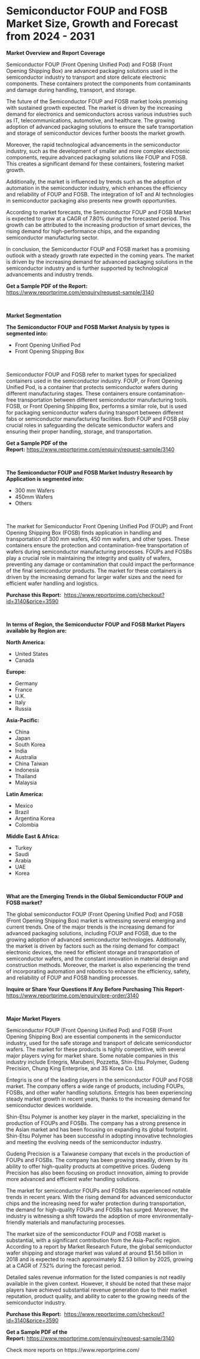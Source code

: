 <p><h1>Semiconductor FOUP and FOSB Market Size, Growth and Forecast from 2024 - 2031</h1></p><p><strong>Market Overview and Report Coverage</strong></p>
<p><p>Semiconductor FOUP (Front Opening Unified Pod) and FOSB (Front Opening Shipping Box) are advanced packaging solutions used in the semiconductor industry to transport and store delicate electronic components. These containers protect the components from contaminants and damage during handling, transport, and storage.</p><p>The future of the Semiconductor FOUP and FOSB market looks promising with sustained growth expected. The market is driven by the increasing demand for electronics and semiconductors across various industries such as IT, telecommunications, automotive, and healthcare. The growing adoption of advanced packaging solutions to ensure the safe transportation and storage of semiconductor devices further boosts the market growth.</p><p>Moreover, the rapid technological advancements in the semiconductor industry, such as the development of smaller and more complex electronic components, require advanced packaging solutions like FOUP and FOSB. This creates a significant demand for these containers, fostering market growth.</p><p>Additionally, the market is influenced by trends such as the adoption of automation in the semiconductor industry, which enhances the efficiency and reliability of FOUP and FOSB. The integration of IoT and AI technologies in semiconductor packaging also presents new growth opportunities.</p><p>According to market forecasts, the Semiconductor FOUP and FOSB Market is expected to grow at a CAGR of 7.80% during the forecasted period. This growth can be attributed to the increasing production of smart devices, the rising demand for high-performance chips, and the expanding semiconductor manufacturing sector.</p><p>In conclusion, the Semiconductor FOUP and FOSB market has a promising outlook with a steady growth rate expected in the coming years. The market is driven by the increasing demand for advanced packaging solutions in the semiconductor industry and is further supported by technological advancements and industry trends.</p></p>
<p><strong>Get a Sample PDF of the Report:</strong> <a href="https://www.reportprime.com/enquiry/request-sample/3140">https://www.reportprime.com/enquiry/request-sample/3140</a></p>
<p>&nbsp;</p>
<p><strong>Market Segmentation</strong></p>
<p><strong>The Semiconductor FOUP and FOSB Market Analysis by types is segmented into:</strong></p>
<p><ul><li>Front Opening Unified Pod</li><li>Front Opening Shipping Box</li></ul></p>
<p>&nbsp;</p>
<p><p>Semiconductor FOUP and FOSB refer to market types for specialized containers used in the semiconductor industry. FOUP, or Front Opening Unified Pod, is a container that protects semiconductor wafers during different manufacturing stages. These containers ensure contamination-free transportation between different semiconductor manufacturing tools. FOSB, or Front Opening Shipping Box, performs a similar role, but is used for packaging semiconductor wafers during transport between different fabs or semiconductor manufacturing facilities. Both FOUP and FOSB play crucial roles in safeguarding the delicate semiconductor wafers and ensuring their proper handling, storage, and transportation.</p></p>
<p><strong>Get a Sample PDF of the Report:</strong>&nbsp;<a href="https://www.reportprime.com/enquiry/request-sample/3140">https://www.reportprime.com/enquiry/request-sample/3140</a></p>
<p>&nbsp;</p>
<p><strong>The Semiconductor FOUP and FOSB Market Industry Research by Application is segmented into:</strong></p>
<p><ul><li>300 mm Wafers</li><li>450mm Wafers</li><li>Others</li></ul></p>
<p>&nbsp;</p>
<p><p>The market for Semiconductor Front Opening Unified Pod (FOUP) and Front Opening Shipping Box (FOSB) finds application in handling and transportation of 300 mm wafers, 450 mm wafers, and other types. These containers ensure the protection and contamination-free transportation of wafers during semiconductor manufacturing processes. FOUPs and FOSBs play a crucial role in maintaining the integrity and quality of wafers, preventing any damage or contamination that could impact the performance of the final semiconductor products. The market for these containers is driven by the increasing demand for larger wafer sizes and the need for efficient wafer handling and logistics.</p></p>
<p><strong>Purchase this Report:</strong>&nbsp; <a href="https://www.reportprime.com/checkout?id=3140&price=3590">https://www.reportprime.com/checkout?id=3140&price=3590</a></p>
<p>&nbsp;</p>
<p><strong>In terms of Region, the Semiconductor FOUP and FOSB Market Players available by Region are:</strong></p>
<p>
    <p> <strong> North America: </strong>
        <ul>
            <li>United States</li>
            <li>Canada</li>
        </ul>
        </p> 
    <p> <strong> Europe: </strong>
        <ul>
            <li>Germany</li>
            <li>France</li>
            <li>U.K.</li>
            <li>Italy</li>
            <li>Russia</li>
        </ul>
        </p> 
    <p> <strong> Asia-Pacific: </strong>
        <ul>
            <li>China</li>
            <li>Japan</li>
            <li>South Korea</li>
            <li>India</li>
            <li>Australia</li>
            <li>China Taiwan</li>
            <li>Indonesia</li>
            <li>Thailand</li>
            <li>Malaysia</li>
        </ul>
        </p> 
    <p> <strong> Latin America: </strong>
        <ul>
            <li>Mexico</li>
            <li>Brazil</li>
            <li>Argentina Korea</li>
            <li>Colombia</li>
        </ul>
        </p> 
    <p> <strong> Middle East & Africa: </strong>
        <ul>
            <li>Turkey</li>
            <li>Saudi</li>
            <li>Arabia</li>
            <li>UAE</li>
            <li>Korea</li>
        </ul>
    </p>
    </p>
<p>&nbsp;</p>
<p><strong>What are the Emerging Trends in the Global Semiconductor FOUP and FOSB market?</strong></p>
<p><p>The global semiconductor FOUP (Front Opening Unified Pod) and FOSB (Front Opening Shipping Box) market is witnessing several emerging and current trends. One of the major trends is the increasing demand for advanced packaging solutions, including FOUP and FOSB, due to the growing adoption of advanced semiconductor technologies. Additionally, the market is driven by factors such as the rising demand for compact electronic devices, the need for efficient storage and transportation of semiconductor wafers, and the constant innovation in material design and construction methods. Moreover, the market is also experiencing the trend of incorporating automation and robotics to enhance the efficiency, safety, and reliability of FOUP and FOSB handling processes.</p></p>
<p><strong>Inquire or Share Your Questions If Any Before Purchasing This Report</strong>- <a href="https://www.reportprime.com/enquiry/pre-order/3140">https://www.reportprime.com/enquiry/pre-order/3140</a></p>
<p>&nbsp;</p>
<p><strong>Major Market Players</strong></p>
<p><p>Semiconductor FOUP (Front Opening Unified Pod) and FOSB (Front Opening Shipping Box) are essential components in the semiconductor industry, used for the safe storage and transport of delicate semiconductor wafers. The market for these products is highly competitive, with several major players vying for market share. Some notable companies in this industry include Entegris, Marubeni, Pozzetta, Shin-Etsu Polymer, Gudeng Precision, Chung King Enterprise, and 3S Korea Co. Ltd.</p><p>Entegris is one of the leading players in the semiconductor FOUP and FOSB market. The company offers a wide range of products, including FOUPs, FOSBs, and other wafer handling solutions. Entegris has been experiencing steady market growth in recent years, thanks to the increasing demand for semiconductor devices worldwide.</p><p>Shin-Etsu Polymer is another key player in the market, specializing in the production of FOUPs and FOSBs. The company has a strong presence in the Asian market and has been focusing on expanding its global footprint. Shin-Etsu Polymer has been successful in adopting innovative technologies and meeting the evolving needs of the semiconductor industry.</p><p>Gudeng Precision is a Taiwanese company that excels in the production of FOUPs and FOSBs. The company has been growing steadily, driven by its ability to offer high-quality products at competitive prices. Gudeng Precision has also been focusing on product innovation, aiming to provide more advanced and efficient wafer handling solutions.</p><p>The market for semiconductor FOUPs and FOSBs has experienced notable trends in recent years. With the rising demand for advanced semiconductor chips and the increasing need for wafer protection during transportation, the demand for high-quality FOUPs and FOSBs has surged. Moreover, the industry is witnessing a shift towards the adoption of more environmentally-friendly materials and manufacturing processes.</p><p>The market size of the semiconductor FOUP and FOSB market is substantial, with a significant contribution from the Asia-Pacific region. According to a report by Market Research Future, the global semiconductor wafer shipping and storage market was valued at around $1.56 billion in 2018 and is expected to reach approximately $2.53 billion by 2025, growing at a CAGR of 7.52% during the forecast period.</p><p>Detailed sales revenue information for the listed companies is not readily available in the given context. However, it should be noted that these major players have achieved substantial revenue generation due to their market reputation, product quality, and ability to cater to the growing needs of the semiconductor industry.</p></p>
<p><strong>Purchase this Report:</strong>&nbsp;&nbsp;<a href="https://www.reportprime.com/checkout?id=3140&price=3590">https://www.reportprime.com/checkout?id=3140&price=3590</a></p>
<p></p>
<p><strong>Get a Sample PDF of the Report:</strong>&nbsp;<a href="https://www.reportprime.com/enquiry/request-sample/3140">https://www.reportprime.com/enquiry/request-sample/3140</a></p>
<p>Check more reports on https://www.reportprime.com/</p>